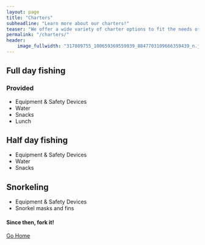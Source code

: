 ```yaml
---
layout: page
title: "Charters"
subheadline: "Learn more about our charters!"
teaser: "We offer a wide variety of charter options to fit the needs of your group!"
permalink: "/charters/"
header:
    image_fullwidth: "317089755_100659369559939_8847703109666359439_n.jpg"
---
```


## Full day fishing

### Provided
* Equipment & Safety Devices
* Water
* Snacks
* Lunch

## Half day fishing

* Equipment & Safety Devices
* Water
* Snacks

## Snorkeling

* Equipment & Safety Devices
* Snorkel masks and fins

#### Since then, fork it!

[Go Home][2]


 [1]: {{site.url}}
 [2]: #full-day-fishing
